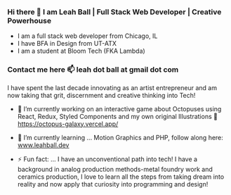 ### Hi there 👋 I am Leah Ball | Full Stack Web Developer | Creative Powerhouse
 - I am a full stack web developer from Chicago, IL
 - I have BFA in Design from UT-ATX
 - I am a student at Bloom Tech (FKA Lambda)

### Contact me here 📫 leah dot ball at gmail dot com

I have spent the last decade innovating as an artist entrepreneur and am now taking that grit, discernment and creative thinking into Tech! 

- 🔭 I’m currently working on an interactive game about Octopuses  using React, Redux, Styled Components and my own original Illustrations 🐙 <https://octopus-galaxy.vercel.app/>
- 🌱 I’m currently learning ... Motion Graphics and PHP, 
     follow along here: www.leahball.dev

- ⚡ Fun fact: ... I have an unconventional path into tech! I have a background in analog production methods-metal foundry work and ceramics production, I love to learn all the steps from taking dream into reality and now apply that curiosity into programming and design!



